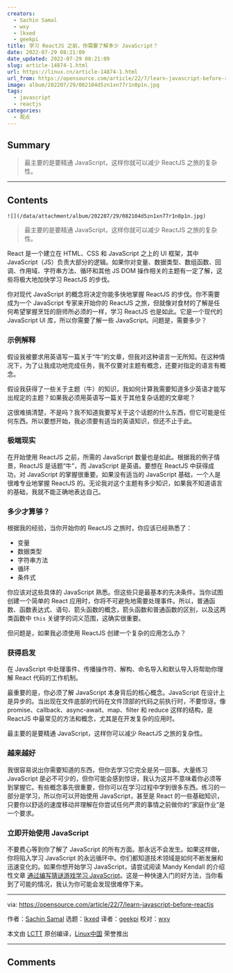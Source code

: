 ```yaml
---
creators:
  - Sachin Samal
  - wxy
  - lkxed
  - geekpi
title: 学习 ReactJS 之前，你需要了解多少 JavaScript？
date: 2022-07-29 08:21:09
date_updated: 2022-07-29 08:21:09
slug: article-14874-1.html
url: https://linux.cn/article-14874-1.html
url_from: https://opensource.com/article/22/7/learn-javascript-before-reactjs
image: album/202207/29/082104d5zn1xn77r1n8p1n.jpg
tags:
  - javascript
  - reactjs
categories:
  - 观点
---
```


## Summary

> 最主要的是要精通 JavaScript，这样你就可以减少 ReactJS 之旅的复杂性。

***

<!-- more -->

## Contents

`![](/data/attachment/album/202207/29/082104d5zn1xn77r1n8p1n.jpg)`

> 
> 最主要的是要精通 JavaScript，这样你就可以减少 ReactJS 之旅的复杂性。
> 
> 
> 

React 是一个建立在 HTML、CSS 和 JavaScript 之上的 UI 框架，其中 JavaScript（JS）负责大部分的逻辑。如果你对变量、数据类型、数组函数、回调、作用域、字符串方法、循环和其他 JS DOM 操作相关的主题有一定了解，这些将极大地加快学习 ReactJS 的步伐。

你对现代 JavaScript 的概念将决定你能多快地掌握 ReactJS 的步伐。你不需要成为一个 JavaScript 专家来开始你的 ReactJS 之旅，但就像对食材的了解是任何希望掌握烹饪的厨师所必须的一样，学习 ReactJS 也是如此。它是一个现代的 JavaScript UI 库，所以你需要了解一些 JavaScript。问题是，需要多少？

### 示例解释

假设我被要求用英语写一篇关于“牛”的文章，但我对这种语言一无所知。在这种情况下，为了让我成功地完成任务，我不仅要对主题有概念，还要对指定的语言有概念。

假设我获得了一些关于主题（牛）的知识，我如何计算我需要知道多少英语才能写出规定的主题？如果我必须用英语写一篇关于其他复杂话题的文章呢？

这很难搞清楚，不是吗？我不知道我要写关于这个话题的什么东西，但它可能是任何东西。所以要想开始，我必须要有适当的英语知识，但还不止于此。

### 极端现实

在开始使用 ReactJS 之前，所需的 JavaScript 数量也是如此。根据我的例子情景，ReactJS 是话题“牛”，而 JavaScript 是英语。要想在 ReactJS 中获得成功，对 JavaScript 的掌握很重要。如果没有适当的 JavaScript 基础，一个人是很难专业地掌握 ReactJS 的。无论我对这个主题有多少知识，如果我不知道语言的基础，我就不能正确地表达自己。

### 多少才算够？

根据我的经验，当你开始你的 ReactJS 之旅时，你应该已经熟悉了：

* 变量
* 数据类型
* 字符串方法
* 循环
* 条件式

你应该对这些具体的 JavaScript 熟悉。但这些只是最基本的先决条件。当你试图创建一个简单的 React 应用时，你将不可避免地需要处理事件。所以，普通函数、函数表达式、语句、箭头函数的概念，箭头函数和普通函数的区别，以及这两类函数中 `this` 关键字的词义范围，这确实很重要。

但问题是，如果我必须使用 ReactJS 创建一个复杂的应用怎么办？

### 获得启发

在 JavaScript 中处理事件、传播操作符、解构、命名导入和默认导入将帮助你理解 React 代码的工作机制。

最重要的是，你必须了解 JavaScript 本身背后的核心概念。JavaScript 在设计上是异步的。当出现在文件底部的代码在文件顶部的代码之前执行时，不要惊讶。像 promise、callback、async-await、map、filter 和 reduce 这样的结构，是 ReactJS 中最常见的方法和概念，尤其是在开发复杂的应用时。

最主要的是要精通 JavaScript，这样你可以减少 ReactJS 之旅的复杂性。

### 越来越好

我很容易说出你需要知道的东西，但你去学习它完全是另一回事。大量练习 JavaScript 是必不可少的，但你可能会感到惊讶，我认为这并不意味着你必须等到掌握它。有些概念事先很重要，但你可以在学习过程中学到很多东西。练习的一部分是学习，所以你可以开始使用 JavaScript，甚至是 React 的一些基础知识，只要你以舒适的速度移动并理解在你尝试任何严肃的事情之前做你的“家庭作业”是一个要求。

### 立即开始使用 JavaScript

不要费心等到你了解了 JavaScript 的所有方面。那永远不会发生。如果这样做，你将陷入学习 JavaScript 的永远循环中。你们都知道技术领域是如何不断发展和迅速变化的。如果你想开始学习 JavaScript，请尝试阅读 Mandy Kendall 的介绍性文章 [通过编写猜谜游戏学习 JavaScript](https://opensource.com/article/21/1/learn-javascript)。这是一种快速入门的好方法，当你看到了可能的情况，我认为你可能会发现很难停下来。

---

via: <https://opensource.com/article/22/7/learn-javascript-before-reactjs>

作者：[Sachin Samal](https://opensource.com/users/sacsam005) 选题：[lkxed](https://github.com/lkxed) 译者：[geekpi](https://github.com/geekpi) 校对：[wxy](https://github.com/wxy)

本文由 [LCTT](https://github.com/LCTT/TranslateProject) 原创编译，[Linux中国](https://linux.cn/) 荣誉推出

***

## Comments
